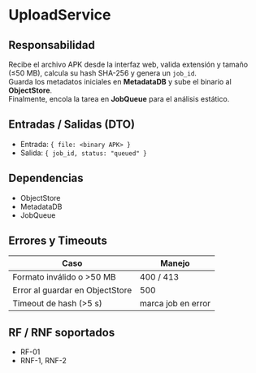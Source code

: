 # UploadService

## Responsabilidad
Recibe el archivo APK desde la interfaz web, valida extensión y tamaño (≤50 MB), calcula su hash SHA-256 y genera un `job_id`.  
Guarda los metadatos iniciales en **MetadataDB** y sube el binario al **ObjectStore**.  
Finalmente, encola la tarea en **JobQueue** para el análisis estático.

## Entradas / Salidas (DTO)
- Entrada: `{ file: <binary APK> }`  
- Salida: `{ job_id, status: "queued" }`

## Dependencias
- ObjectStore  
- MetadataDB  
- JobQueue

## Errores y Timeouts
| Caso                               | Manejo             |
|------------------------------------|--------------------|
| Formato inválido o >50 MB          | 400 / 413          |
| Error al guardar en ObjectStore    | 500                |
| Timeout de hash (>5 s)             | marca job en error |

## RF / RNF soportados
- RF-01 
- RNF-1, RNF-2 

